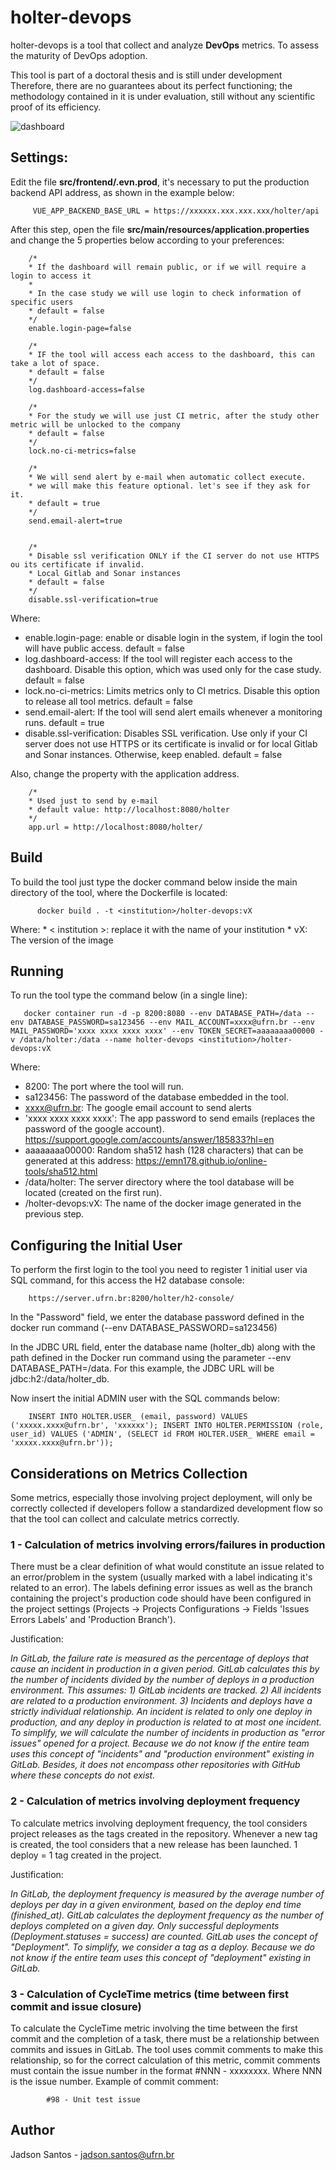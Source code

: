 # holter-devops

holter-devops is a tool that collect and analyze <b>DevOps</b> metrics. To assess the maturity of DevOps adoption.

This tool is part of a doctoral thesis and is still under development
Therefore, there are no guarantees about its perfect functioning; the methodology contained in it is under evaluation, still without any scientific proof of its efficiency.


![dashboard](https://github.com/jadsonjs/holter-devops/blob/master/dashboard.png)


## Settings:
Edit the file <b>src/frontend/.evn.prod</b>, it's necessary to put the production backend API address, as shown in the example below:

         VUE_APP_BACKEND_BASE_URL = https://xxxxxx.xxx.xxx.xxx/holter/api

After this step, open the file <b>src/main/resources/application.properties</b> and change the 5 properties below according to your preferences:


        /*
        * If the dashboard will remain public, or if we will require a login to access it
        *
        * In the case study we will use login to check information of specific users
        * default = false
        */
        enable.login-page=false

        /*
        * IF the tool will access each access to the dashboard, this can take a lot of space.
        * default = false
        */
        log.dashboard-access=false

        /*
        * For the study we will use just CI metric, after the study other metric will be unlocked to the company
        * default = false
        */
        lock.no-ci-metrics=false

        /*
        * We will send alert by e-mail when automatic collect execute.
        * we will make this feature optional. let's see if they ask for it.
        * default = true
        */
        send.email-alert=true


        /*
        * Disable ssl verification ONLY if the CI server do not use HTTPS ou its certificate if invalid.
        * Local Gitlab and Sonar instances
        * default = false
        */
        disable.ssl-verification=true

Where:
  * enable.login-page: enable or disable login in the system, if login the tool will have public access. default = false
  * log.dashboard-access: If the tool will register each access to the dashboard. Disable this option, which was used only for the case study. default = false
  * lock.no-ci-metrics: Limits metrics only to CI metrics. Disable this option to release all tool metrics. default = false
  * send.email-alert: If the tool will send alert emails whenever a monitoring runs. default = true
  * disable.ssl-verification: Disables SSL verification. Use only if your CI server does not use HTTPS or its certificate is invalid or for local Gitlab and Sonar instances. Otherwise, keep enabled. default = false


Also, change the property with the application address.


        /*
        * Used just to send by e-mail
        * default value: http://localhost:8080/holter
        */
        app.url = http://localhost:8080/holter/


## Build
To build the tool just type the docker command below inside the main directory of the tool, where the Dockerfile is located:

          docker build . -t <institution>/holter-devops:vX

Where:
        * < institution >: replace it with the name of your institution
        * vX: The version of the image



## Running
To run the tool type the command below (in a single line):

       docker container run -d -p 8200:8080 --env DATABASE_PATH=/data --env DATABASE_PASSWORD=sa123456 --env MAIL_ACCOUNT=xxxx@ufrn.br --env MAIL_PASSWORD='xxxx xxxx xxxx xxxx' --env TOKEN_SECRET=aaaaaaaa00000 -v /data/holter:/data --name holter-devops <institution>/holter-devops:vX

Where:
  * 8200: The port where the tool will run.
  * sa123456: The password of the database embedded in the tool.
  * xxxx@ufrn.br: The google email account to send alerts
  * 'xxxx xxxx xxxx xxxx': The app password to send emails (replaces the password of the google account). https://support.google.com/accounts/answer/185833?hl=en
  * aaaaaaaa00000: Random sha512 hash (128 characters) that can be generated at this address: https://emn178.github.io/online-tools/sha512.html
  * /data/holter: The server directory where the tool database will be located (created on the first run).
  * <institution>/holter-devops:vX: The name of the docker image generated in the previous step.

## Configuring the Initial User

To perform the first login to the tool you need to register 1 initial user via SQL command, for this access the H2 database console:

        https://server.ufrn.br:8200/holter/h2-console/

In the "Password" field, we enter the database password defined in the docker run command (--env DATABASE_PASSWORD=sa123456) 

In the JDBC URL field, enter the database name (holter_db) along with the path defined in the Docker run command using the parameter --env DATABASE_PATH=/data. For this example, the JDBC URL will be jdbc:h2:/data/holter_db. 

Now insert the initial ADMIN user with the SQL commands below:

        INSERT INTO HOLTER.USER_ (email, password) VALUES ('xxxxx.xxxx@ufrn.br', 'xxxxxx'); INSERT INTO HOLTER.PERMISSION (role, user_id) VALUES ('ADMIN', (SELECT id FROM HOLTER.USER_ WHERE email = 'xxxxx.xxxx@ufrn.br'));



## Considerations on Metrics Collection

Some metrics, especially those involving project deployment, will only be correctly collected if developers follow a standardized development flow so that the tool can collect and calculate metrics correctly.

### 1 - Calculation of metrics involving errors/failures in production

There must be a clear definition of what would constitute an issue related to an error/problem in the system (usually marked with a label indicating it's related to an error). The labels defining error issues as well as the branch containing the project's production code should have been configured in the project settings (Projects -> Projects Configurations -> Fields 'Issues Errors Labels' and 'Production Branch').

Justification:

*In GitLab, the failure rate is measured as the percentage of deploys that cause an incident in production in a given period. GitLab calculates this by the number of incidents divided by the number of deploys in a production environment.*
*This assumes:  1) GitLab incidents are tracked. 2) All incidents are related to a production environment. 3) Incidents and deploys have a strictly individual relationship. An incident is related to only one deploy in production, and any deploy in production is related to at most one incident.*
*To simplify, we will calculate the number of incidents in production as "error issues" opened for a project. Because we do not know if the entire team uses this concept of "incidents" and "production environment" existing in GitLab. Besides, it does not encompass other repositories with GitHub where these concepts do not exist.*

### 2 - Calculation of metrics involving deployment frequency

To calculate metrics involving deployment frequency, the tool considers project releases as the tags created in the repository. Whenever a new tag is created, the tool considers that a new release has been launched. 1 deploy = 1 tag created in the project.

Justification:

*In GitLab, the deployment frequency is measured by the average number of deploys per day in a given environment, based on the deploy end time (finished_at). GitLab calculates the deployment frequency as the number of deploys completed on a given day. Only successful deployments (Deployment.statuses = success) are counted. GitLab uses the concept of "Deployment". To simplify, we consider a tag as a deploy. Because we do not know if the entire team uses this concept of "deployment" existing in GitLab.*

### 3 - Calculation of CycleTime metrics (time between first commit and issue closure)

To calculate the CycleTime metric involving the time between the first commit and the completion of a task, there must be a relationship between commits and issues in GitLab. The tool uses commit comments to make this relationship, so for the correct calculation of this metric, commit comments must contain the issue number in the format #NNN - xxxxxxxx. Where NNN is the issue number. Example of commit comment:

            #98 - Unit test issue
            
            
 ## Author

Jadson Santos  -  jadson.santos@ufrn.br           
